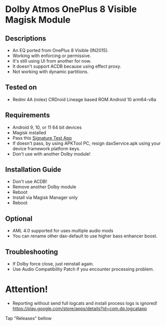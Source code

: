 # Dolby Atmos OnePlus 8 Visible Magisk Module

## Descriptions
- An EQ ported from OnePlus 8 Visible (IN2015).
- Working with enforcing or permissive.
- It's still using UI from another for now.
- It doesn't support ACDB because using effect proxy.
- Not working with dynamic partitions.

## Tested on
- Redmi 4A (rolex) CRDroid Lineage based ROM Android 10 arm64-v8a

## Requirements
- Android 9, 10, or 11 64 bit devices
- Magisk installed
- Pass this [Signature Test App](https://t.me/audioryukimods/24)
- If doesn't pass, by using APKTool PC, resign daxService.apk using your device framework platform keys.
- Don't use with another Dolby module!

## Installation Guide
- Don't use ACDB!
- Remove another Dolby module
- Reboot
- Install via Magisk Manager only
- Reboot

## Optional
- AML 4.0 supported for uses multiple audio mods
- You can rename other dax-default to use higher bass enhancer boost.

## Troubleshooting
- If Dolby force close, just reinstall again.
- Use Audio Compatibility Patch if you encounter processing problem.

# Attention!
- Reporting without send full logcats and install process logs is ignored!
https://play.google.com/store/apps/details?id=com.dp.logcatapp

Tap "Releases" bellow
